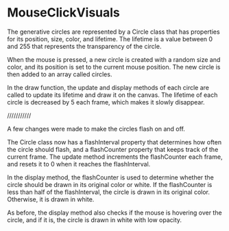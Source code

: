 # MouseClickVisuals

The generative circles are represented by a Circle class that has properties for its position, size, color, and lifetime. The lifetime is a value between 0 and 255 that represents the transparency of the circle.

When the mouse is pressed, a new circle is created with a random size and color, and its position is set to the current mouse position. The new circle is then added to an array called circles.

In the draw function, the update and display methods of each circle are called to update its lifetime and draw it on the canvas. The lifetime of each circle is decreased by 5 each frame, which makes it slowly disappear.

///////////

A few changes were made to make the circles flash on and off.

The Circle class now has a flashInterval property that determines how often the circle should flash, and a flashCounter property that keeps track of the current frame. The update method increments the flashCounter each frame, and resets it to 0 when it reaches the flashInterval.

In the display method, the flashCounter is used to determine whether the circle should be drawn in its original color or white. If the flashCounter is less than half of the flashInterval, the circle is drawn in its original color. Otherwise, it is drawn in white.

As before, the display method also checks if the mouse is hovering over the circle, and if it is, the circle is drawn in white with low opacity.
